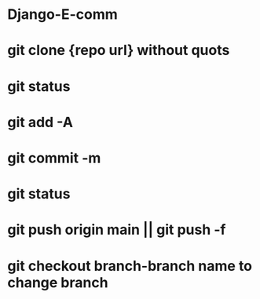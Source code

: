# Django-E-comm

# git clone {repo url} without quots
# git status
# git add -A
# git commit -m 
# git status
# git push origin main || git push -f
# git checkout branch-branch name to change branch

